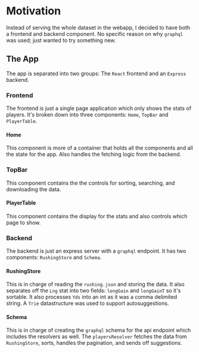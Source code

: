# Motivation

Instead of serving the whole dataset in the webapp, I decided to have both a
frontend and backend component. No specific reason on why `graphql` was used;
just wanted to try something new.

## The App

The app is separated into two groups: The `React` frontend and an `Express`
backend.

### Frontend

The frontend is just a single page application which only shows the stats of
players. It's broken down into three components: `Home`, `TopBar` and
`PlayerTable`.

#### Home

This component is more of a container that holds all the components and
all the state for the app. Also handles the fetching logic from the backend.

### TopBar

This component contains the the controls for sorting, searching, and
downloading the data.

#### PlayerTable

This component contains the display for the stats and also controls which page
to show.

### Backend

The backend is just an express server with a `graphql` endpoint. It has two
components: `RushingStore` and `Schema`.

#### RushingStore

This is in charge of reading the `rushing.json` and storing the data. It also
separates off the `Lng` stat into two fields: `longGain` and `longGainT` so it's
sortable. It also processes `Yds` into an int as it was a comma delimited
string. A `Trie` datastructure was used to support autosuggestions.

#### Schema

This is in charge of creating the `graphql` schema for the api endpoint which
includes the resolvers as well. The `playersResolver` fetches the data from
`RushingStore`, sorts, handles the pagination, and sends off suggestions.
